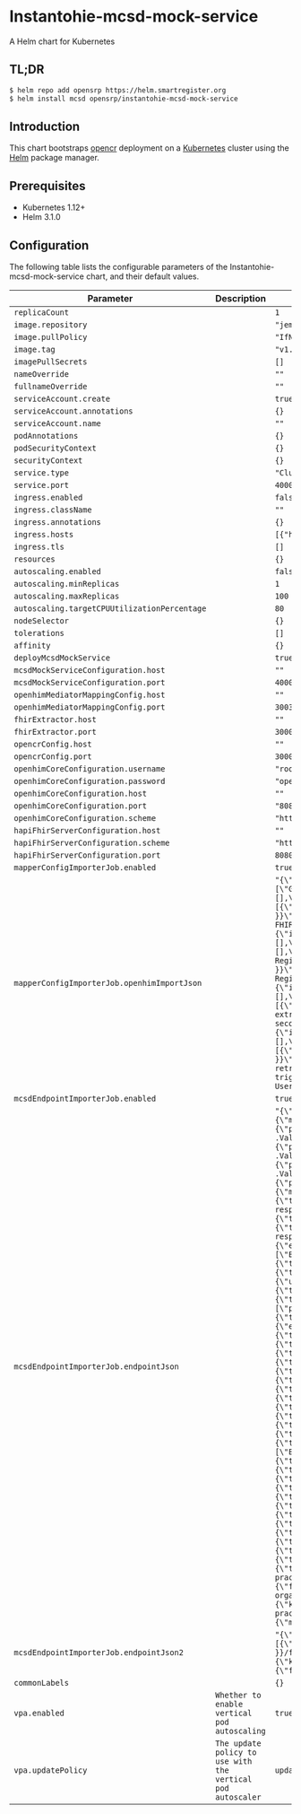 # Instantohie-mcsd-mock-service

A Helm chart for Kubernetes

## TL;DR

```bash
$ helm repo add opensrp https://helm.smartregister.org
$ helm install mcsd opensrp/instantohie-mcsd-mock-service
```

## Introduction

This chart bootstraps [opencr](https://github.com/intrahealth/client-registry) deployment on a [Kubernetes](http://kubernetes.io) cluster using the [Helm](https://helm.sh) package manager.

## Prerequisites

- Kubernetes 1.12+
- Helm 3.1.0

## Configuration

The following table lists the configurable parameters of the Instantohie-mcsd-mock-service chart, and their default values.

| Parameter                | Description             | Default        |
| ------------------------ | ----------------------- | -------------- |
| `replicaCount` |  | `1` |
| `image.repository` |  | `"jembi/instantohie-mcsd-mock-services"` |
| `image.pullPolicy` |  | `"IfNotPresent"` |
| `image.tag` |  | `"v1.1.1"` |
| `imagePullSecrets` |  | `[]` |
| `nameOverride` |  | `""` |
| `fullnameOverride` |  | `""` |
| `serviceAccount.create` |  | `true` |
| `serviceAccount.annotations` |  | `{}` |
| `serviceAccount.name` |  | `""` |
| `podAnnotations` |  | `{}` |
| `podSecurityContext` |  | `{}` |
| `securityContext` |  | `{}` |
| `service.type` |  | `"ClusterIP"` |
| `service.port` |  | `4000` |
| `ingress.enabled` |  | `false` |
| `ingress.className` |  | `""` |
| `ingress.annotations` |  | `{}` |
| `ingress.hosts` |  | `[{"host": "chart-example.local", "paths": [{"path": "/", "pathType": "ImplementationSpecific"}]}]` |
| `ingress.tls` |  | `[]` |
| `resources` |  | `{}` |
| `autoscaling.enabled` |  | `false` |
| `autoscaling.minReplicas` |  | `1` |
| `autoscaling.maxReplicas` |  | `100` |
| `autoscaling.targetCPUUtilizationPercentage` |  | `80` |
| `nodeSelector` |  | `{}` |
| `tolerations` |  | `[]` |
| `affinity` |  | `{}` |
| `deployMcsdMockService` |  | `true` |
| `mcsdMockServiceConfiguration.host` |  | `""` |
| `mcsdMockServiceConfiguration.port` |  | `4000` |
| `openhimMediatorMappingConfig.host` |  | `""` |
| `openhimMediatorMappingConfig.port` |  | `3003` |
| `fhirExtractor.host` |  | `""` |
| `fhirExtractor.port` |  | `3000` |
| `opencrConfig.host` |  | `""` |
| `opencrConfig.port` |  | `3000` |
| `openhimCoreConfiguration.username` |  | `"root@openhim.org"` |
| `openhimCoreConfiguration.password` |  | `"openhim-password"` |
| `openhimCoreConfiguration.host` |  | `""` |
| `openhimCoreConfiguration.port` |  | `"8080"` |
| `openhimCoreConfiguration.scheme` |  | `"https"` |
| `hapiFhirServerConfiguration.host` |  | `""` |
| `hapiFhirServerConfiguration.scheme` |  | `"https"` |
| `hapiFhirServerConfiguration.port` |  | `8080` |
| `mapperConfigImporterJob.enabled` |  | `true` |
| `mapperConfigImporterJob.openhimImportJson` |  | `"{\"Users\":[],\"Clients\":[{\"roles\":[\"instant\"],\"customTokenID\":\"test\",\"clientID\":\"test\",\"name\":\"Test Client\"}],\"Channels\":[{\"methods\":[\"GET\",\"POST\",\"DELETE\",\"PUT\",\"OPTIONS\",\"HEAD\",\"TRACE\",\"CONNECT\",\"PATCH\"],\"type\":\"http\",\"allow\":[\"instant\"],\"whitelist\":[],\"authType\":\"private\",\"matchContentTypes\":[],\"properties\":[],\"txViewAcl\":[],\"txViewFullAcl\":[],\"txRerunAcl\":[],\"status\":\"enabled\",\"rewriteUrls\":false,\"addAutoRewriteRules\":true,\"autoRetryEnabled\":false,\"autoRetryPeriodMinutes\":60,\"routes\":[{\"type\":\"http\",\"status\":\"enabled\",\"forwardAuthHeader\":false,\"name\":\"FHIR Server\",\"secured\":false,\"host\":\"{{ .Values.hapiFhirServerConfiguration.host }}\",\"port\":\"{{ .Values.hapiFhirServerConfiguration.port }}\",\"path\":\"\",\"pathTransform\":\"\",\"primary\":true,\"username\":\"\",\"password\":\"\"}],\"requestBody\":true,\"responseBody\":true,\"rewriteUrlsConfig\":[],\"name\":\"FHIR Server\",\"description\":\"A FHIR server (HAPI FHIR)\",\"urlPattern\":\"^/fhir/.*$\",\"priority\":1,\"matchContentRegex\":null,\"matchContentXpath\":null,\"matchContentValue\":null,\"matchContentJson\":null,\"pollingSchedule\":null,\"tcpHost\":null,\"tcpPort\":null,\"updatedBy\":{\"id\":\"5e2eca110bb0420011f0cd84\",\"name\":\"Super User\"},\"alerts\":[]},{\"methods\":[\"GET\",\"POST\",\"DELETE\",\"PUT\"],\"type\":\"http\",\"allow\":[\"instant\"],\"whitelist\":[],\"authType\":\"private\",\"matchContentTypes\":[],\"properties\":[],\"txViewAcl\":[],\"txViewFullAcl\":[],\"txRerunAcl\":[],\"status\":\"enabled\",\"rewriteUrls\":false,\"addAutoRewriteRules\":true,\"autoRetryEnabled\":false,\"autoRetryPeriodMinutes\":60,\"routes\":[{\"type\":\"http\",\"status\":\"enabled\",\"forwardAuthHeader\":false,\"name\":\"Client Registry Endpoint\",\"secured\":false,\"host\":\"{{ .Values.opencrConfig.host }}\",\"port\":\"{{ .Values.opencrConfig.port }}\",\"path\":\"\",\"pathTransform\":\"s/client/fhir/g\",\"primary\":true,\"username\":\"\",\"password\":\"\"}],\"requestBody\":true,\"responseBody\":true,\"rewriteUrlsConfig\":[],\"name\":\"Client Registry\",\"urlPattern\":\"^/client.*$\",\"matchContentRegex\":null,\"matchContentXpath\":null,\"matchContentValue\":null,\"matchContentJson\":null,\"pollingSchedule\":null,\"tcpHost\":null,\"tcpPort\":null,\"updatedBy\":{\"id\":\"6040f9d53f86890013cd339e\",\"name\":\"Super User\"},\"alerts\":[]},{\"methods\":[],\"type\":\"polling\",\"allow\":[],\"whitelist\":[],\"authType\":\"public\",\"matchContentTypes\":[],\"properties\":[],\"txViewAcl\":[],\"txViewFullAcl\":[],\"txRerunAcl\":[],\"status\":\"enabled\",\"rewriteUrls\":false,\"addAutoRewriteRules\":true,\"autoRetryEnabled\":false,\"autoRetryPeriodMinutes\":60,\"routes\":[{\"type\":\"http\",\"status\":\"enabled\",\"forwardAuthHeader\":false,\"name\":\"FHIR Extractor\",\"secured\":false,\"host\":\"{{ .Values.fhirExtractor.host }}\",\"port\":\"{{ .Values.fhirExtractor.port }}\",\"path\":\"/fhir-extract\",\"pathTransform\":\"\",\"primary\":true,\"username\":\"\",\"password\":\"\"}],\"requestBody\":true,\"responseBody\":true,\"rewriteUrlsConfig\":[],\"name\":\"Poll FHIR Extractor\",\"pollingSchedule\":\"10 seconds\",\"urlPattern\":\"^/fhir-extractor$\",\"matchContentRegex\":null,\"matchContentXpath\":null,\"matchContentValue\":null,\"matchContentJson\":null,\"tcpHost\":null,\"tcpPort\":null,\"updatedBy\":{\"id\":\"607026dc7008390013ecec42\",\"name\":\"Super User\"},\"alerts\":[]},{\"methods\":[],\"type\":\"polling\",\"allow\":[],\"whitelist\":[],\"authType\":\"public\",\"matchContentTypes\":[],\"properties\":[],\"txViewAcl\":[],\"txViewFullAcl\":[],\"txRerunAcl\":[],\"status\":\"enabled\",\"rewriteUrls\":false,\"addAutoRewriteRules\":true,\"autoRetryEnabled\":false,\"autoRetryPeriodMinutes\":60,\"routes\":[{\"type\":\"http\",\"status\":\"enabled\",\"forwardAuthHeader\":false,\"name\":\"mcsd route\",\"secured\":false,\"host\":\"{{ .Values.openhimMediatorMappingConfig.host }}\",\"port\":\"{{ .Values.openhimMediatorMappingConfig.port }}\",\"path\":\"/mcsd\",\"pathTransform\":\"\",\"primary\":true,\"username\":\"\",\"password\":\"\"}],\"requestBody\":true,\"responseBody\":true,\"rewriteUrlsConfig\":[],\"name\":\"mCSD mediator\",\"description\":\"Triggers the retrieving of data and the mapping of that data into a FHIR bundle, which will then be sent to a FHIR metadata store \",\"pollingSchedule\":\"0 * * * *\",\"urlPattern\":\"^/mcsd-trigger$\",\"matchContentRegex\":null,\"matchContentXpath\":null,\"matchContentValue\":null,\"matchContentJson\":null,\"tcpHost\":null,\"tcpPort\":null,\"updatedBy\":{\"id\":\"5eb3e7a5a0b7120012e6082f\",\"name\":\"Super User\"},\"alerts\":[]}],\"Mediators\":[],\"ContactGroups\":[]}"` |
| `mcsdEndpointImporterJob.enabled` |  | `true` |
| `mcsdEndpointImporterJob.endpointJson` |  | `"{\"name\":\"mCSD Orchestration\",\"endpoint\":{\"method\":\"GET\",\"pattern\":\"/mcsd\"},\"transformation\":{\"input\":\"JSON\",\"output\":\"JSON\"},\"requests\":{\"lookup\":[{\"id\":\"gofr-location\",\"config\":{\"method\":\"get\",\"url\":\"http://{{ .Values.mcsdMockServiceConfiguration.host }}:{{ .Values.service.port }}/gofr-location-mock/_history\",\"headers\":{\"Content-Type\":\"application/json\"},\"params\":{\"_since\":{\"path\":\"state.system.timestamps.lookupRequests.gofr-location.requestStart\",\"prefix\":null,\"postfix\":null}}}},{\"id\":\"gofr-organization\",\"config\":{\"method\":\"get\",\"url\":\"http://{{ .Values.mcsdMockServiceConfiguration.host }}:{{ .Values.mcsdMockServiceConfiguration.port }}/gofr-organization-mock/_history\",\"headers\":{\"Content-Type\":\"application/json\"},\"params\":{\"_since\":{\"path\":\"state.system.timestamps.lookupRequests.gofr-organization.requestStart\",\"prefix\":null,\"postfix\":null}}}},{\"id\":\"ihris-practitioner\",\"config\":{\"method\":\"get\",\"url\":\"http://{{ .Values.mcsdMockServiceConfiguration.host }}:{{ .Values.mcsdMockServiceConfiguration.port }}/ihris-practitioner-mock/_history\",\"headers\":{\"Content-Type\":\"application/json\"},\"params\":{\"_since\":{\"path\":\"state.system.timestamps.lookupRequests.ihris-practitioner.requestStart\",\"prefix\":null,\"postfix\":null}}}},{\"id\":\"ihris-practitionerRole\",\"config\":{\"method\":\"get\",\"url\":\"http://{{ .Values.mcsdMockServiceConfiguration.host }}:{{ .Values.mcsdMockServiceConfiguration.port }}/ihris-practitionerRole-mock/_history\",\"headers\":{\"Content-Type\":\"application/json\"},\"params\":{\"_since\":{\"path\":\"state.system.timestamps.lookupRequests.ihris-practitionerRole.requestStart\",\"prefix\":null,\"postfix\":null}}}}],\"response\":[{\"id\":\"mcsd-fhir-bundle\",\"config\":{\"method\":\"post\",\"url\":\"http://localhost:3003/mcsd-fhir-bundle\",\"headers\":{\"Content-Type\":\"application/json\"}}}]},\"inputValidation\":{\"type\":\"object\",\"properties\":{\"lookupRequests\":{\"type\":\"object\",\"properties\":{\"gofr-location\":{\"type\":\"object\",\"properties\":{\"resourceType\":{\"enum\":[\"Bundle\"]},\"type\":{\"enum\":[\"document\",\"message\",\"transaction\",\"transaction-response\",\"batch\",\"batch-response\",\"history\",\"searchset\",\"collection\"]},\"entry\":{\"type\":\"array\",\"items\":{\"type\":\"object\",\"properties\":{\"fullUrl\":{\"type\":\"string\"},\"resource\":{\"type\":\"object\",\"properties\":{\"resourceType\":{\"enum\":[\"Location\"]},\"id\":{\"type\":\"string\"}},\"required\":[\"id\",\"resourceType\"]}}}}},\"required\":[\"type\",\"resourceType\"]},\"gofr-organization\":{\"type\":\"object\",\"properties\":{\"resourceType\":{\"enum\":[\"Bundle\"]},\"type\":{\"enum\":[\"document\",\"message\",\"transaction\",\"transaction-response\",\"batch\",\"batch-response\",\"history\",\"searchset\",\"collection\"]},\"entry\":{\"type\":\"array\",\"items\":{\"type\":\"object\",\"properties\":{\"fullUrl\":{\"type\":\"string\"},\"resource\":{\"type\":\"object\",\"properties\":{\"resourceType\":{\"enum\":[\"Organization\"]},\"id\":{\"type\":\"string\"}},\"required\":[\"id\",\"resourceType\"]}}}}},\"required\":[\"type\",\"resourceType\"]},\"ihris-practitioner\":{\"type\":\"object\",\"properties\":{\"resourceType\":{\"enum\":[\"Bundle\"]},\"type\":{\"enum\":[\"document\",\"message\",\"transaction\",\"transaction-response\",\"batch\",\"batch-response\",\"history\",\"searchset\",\"collection\"]},\"entry\":{\"type\":\"array\",\"items\":{\"type\":\"object\",\"properties\":{\"fullUrl\":{\"type\":\"string\"},\"resource\":{\"type\":\"object\",\"properties\":{\"resourceType\":{\"enum\":[\"Practitioner\"]},\"id\":{\"type\":\"string\"},\"active\":{\"type\":\"boolean\"},\"extension\":{\"type\":\"array\",\"items\":{\"type\":\"object\",\"properties\":{\"uri\":{\"type\":\"string\",\"format\":\"uri\"}}}},\"name\":{\"type\":\"array\",\"items\":{\"type\":\"object\",\"properties\":{\"use\":{\"enum\":[\"usual\",\"official\",\"temp\",\"nickname\",\"anonymous\",\"old\",\"maiden\"]},\"text\":{\"type\":\"string\"},\"family\":{\"type\":\"string\"},\"given\":{\"type\":\"array\",\"items\":{\"type\":\"string\"}},\"prefix\":{\"type\":\"array\",\"items\":{\"type\":\"string\"}},\"suffix\":{\"type\":\"array\",\"items\":{\"type\":\"string\"}},\"period\":{\"type\":\"object\",\"properties\":{\"start\":{\"type\":\"string\",\"format\":\"date\"},\"end\":{\"type\":\"string\",\"format\":\"date\"}}}}}},\"telecom\":{\"type\":\"array\",\"items\":{\"type\":\"object\",\"properties\":{\"system\":{\"enum\":[\"phone\",\"fax\",\"email\",\"pajer\",\"url\",\"sms\",\"other\"]},\"value\":{\"type\":\"string\"},\"use\":{\"enum\":[\"home\",\"work\",\"temp\",\"old\",\"mobile\"]},\"rank\":{\"type\":\"integer\",\"minimum\":0},\"period\":{\"type\":\"object\",\"properties\":{\"start\":{\"type\":\"string\",\"format\":\"date\"},\"end\":{\"type\":\"string\",\"format\":\"date\"}}}}}},\"address\":{\"type\":\"array\",\"items\":{\"type\":\"object\",\"properties\":{\"use\":{\"enum\":[\"home\",\"work\",\"temp\",\"old\",\"billing\"]},\"type\":{\"enum\":[\"postal\",\"physical\",\"both\"]},\"text\":{\"type\":\"string\"},\"line\":{\"type\":\"array\",\"items\":{\"type\":\"string\"}},\"city\":{\"type\":\"string\"},\"district\":{\"type\":\"string\"},\"state\":{\"type\":\"string\"},\"postalCode\":{\"type\":\"string\"},\"country\":{\"type\":\"string\"},\"period\":{\"type\":\"object\",\"properties\":{\"start\":{\"type\":\"string\",\"format\":\"date\"},\"end\":{\"type\":\"string\",\"format\":\"date\"}}}}}},\"qualification\":{\"type\":\"array\",\"items\":{\"type\":\"object\",\"properties\":{\"identifier\":{\"type\":\"array\",\"items\":{\"type\":\"object\",\"properties\":{\"use\":{\"enum\":[\"usual\",\"official\",\"temp\",\"secondary\",\"old\"]},\"type\":{\"type\":\"object\",\"properties\":{\"coding\":{\"type\":\"array\",\"items\":{\"type\":\"object\",\"properties\":{\"system\":{\"type\":\"string\",\"format\":\"uri\"},\"version\":{\"type\":\"string\"},\"code\":{\"type\":\"string\"},\"display\":{\"type\":\"string\"},\"userSelected\":{\"type\":\"boolean\"}}}},\"text\":{\"type\":\"string\"}}},\"system\":{\"type\":\"string\",\"format\":\"uri\"},\"value\":{\"type\":\"string\"},\"period\":{\"type\":\"object\",\"properties\":{\"start\":{\"type\":\"string\",\"format\":\"date\"},\"end\":{\"type\":\"string\",\"format\":\"date\"}}},\"assigner\":{\"type\":\"object\",\"properties\":{\"reference\":{\"type\":\"string\"},\"type\":{\"type\":\"string\",\"format\":\"uri\"},\"identifier\":{\"type\":\"object\"},\"display\":{\"type\":\"string\"}}}}},\"code\":{\"type\":\"object\",\"properties\":{\"coding\":{\"type\":\"array\",\"items\":{\"type\":\"object\",\"properties\":{\"system\":{\"type\":\"string\",\"format\":\"uri\"},\"version\":{\"type\":\"string\"},\"code\":{\"type\":\"string\"},\"display\":{\"type\":\"string\"},\"userSelected\":{\"type\":\"boolean\"}}}},\"text\":{\"type\":\"string\"}}},\"period\":{\"type\":\"object\",\"properties\":{\"start\":{\"type\":\"string\",\"format\":\"date\"},\"end\":{\"type\":\"string\",\"format\":\"date\"}}}},\"issuer\":{\"type\":\"object\",\"properties\":{\"reference\":{\"type\":\"string\"},\"type\":{\"type\":\"string\",\"format\":\"uri\"},\"identifier\":{\"type\":\"object\"},\"display\":{\"type\":\"string\"}}},\"communication\":{\"type\":\"object\",\"properties\":{\"coding\":{\"type\":\"array\",\"items\":{\"type\":\"object\",\"properties\":{\"system\":{\"type\":\"string\",\"format\":\"uri\"},\"version\":{\"type\":\"string\"},\"code\":{\"type\":\"string\"},\"display\":{\"type\":\"string\"},\"userSelected\":{\"type\":\"boolean\"}}}},\"text\":{\"type\":\"string\"}}}}}},\"gender\":{\"enum\":[\"male\",\"female\",\"other\",\"unknown\"]},\"birthdate\":{\"type\":\"string\",\"format\":\"date\"}},\"required\":[\"id\",\"resourceType\"]}}}}},\"required\":[\"type\",\"resourceType\"]},\"ihris-practitionerRole\":{\"type\":\"object\",\"properties\":{\"resourceType\":{\"enum\":[\"Bundle\"]},\"type\":{\"enum\":[\"document\",\"message\",\"transaction\",\"transaction-response\",\"batch\",\"batch-response\",\"history\",\"searchset\",\"collection\"]},\"entry\":{\"type\":\"array\",\"items\":{\"type\":\"object\",\"properties\":{\"fullUrl\":{\"type\":\"string\"},\"resource\":{\"type\":\"object\",\"properties\":{\"resourceType\":{\"enum\":[\"PractitionerRole\"]},\"id\":{\"type\":\"string\"},\"identifier\":{\"type\":\"array\",\"items\":{\"type\":\"object\",\"properties\":{\"use\":{\"enum\":[\"usual\",\"official\",\"temp\",\"secondary\",\"old\"]},\"type\":{\"type\":\"object\",\"properties\":{\"coding\":{\"type\":\"array\",\"items\":{\"type\":\"object\",\"properties\":{\"system\":{\"type\":\"string\",\"format\":\"uri\"},\"version\":{\"type\":\"string\"},\"code\":{\"type\":\"string\"},\"display\":{\"type\":\"string\"},\"userSelected\":{\"type\":\"boolean\"}}}},\"text\":{\"type\":\"string\"}}},\"system\":{\"type\":\"string\",\"format\":\"uri\"},\"value\":{\"type\":\"string\"},\"period\":{\"type\":\"object\",\"properties\":{\"start\":{\"type\":\"string\",\"format\":\"date\"},\"end\":{\"type\":\"string\",\"format\":\"date\"}}},\"assigner\":{\"type\":\"object\",\"properties\":{\"reference\":{\"type\":\"string\"},\"type\":{\"type\":\"string\",\"format\":\"uri\"},\"identifier\":{\"type\":\"object\"},\"display\":{\"type\":\"string\"}}}}},\"code\":{\"type\":\"object\",\"properties\":{\"coding\":{\"type\":\"array\",\"items\":{\"type\":\"object\",\"properties\":{\"system\":{\"type\":\"string\",\"format\":\"uri\"},\"version\":{\"type\":\"string\"},\"code\":{\"type\":\"string\"},\"display\":{\"type\":\"string\"},\"userSelected\":{\"type\":\"boolean\"}}}},\"text\":{\"type\":\"string\"}}},\"period\":{\"type\":\"object\",\"properties\":{\"start\":{\"type\":\"string\",\"format\":\"date\"},\"end\":{\"type\":\"string\",\"format\":\"date\"}}}},\"active\":{\"type\":\"boolean\"},\"practitioner\":{\"type\":\"object\",\"properties\":{\"reference\":{\"type\":\"string\"},\"type\":{\"type\":\"string\",\"format\":\"uri\"},\"identifier\":{\"type\":\"object\"},\"display\":{\"type\":\"string\"}}},\"location\":{\"type\":\"array\",\"items\":{\"type\":\"object\",\"properties\":{\"reference\":{\"type\":\"string\"},\"type\":{\"type\":\"string\",\"format\":\"uri\"},\"identifier\":{\"type\":\"object\"},\"display\":{\"type\":\"string\"}}}},\"period\":{\"type\":\"object\",\"properties\":{\"start\":{\"type\":\"string\",\"format\":\"date\"},\"end\":{\"type\":\"string\",\"format\":\"date\"}}},\"extension\":{\"type\":\"array\",\"items\":{\"type\":\"object\",\"properties\":{\"uri\":{\"type\":\"string\",\"format\":\"uri\"}}}},\"code\":{\"type\":\"array\",\"items\":{\"coding\":{\"type\":\"array\",\"items\":{\"system\":{\"type\":\"string\"},\"code\":{\"type\":\"string\"}}}}}},\"required\":[\"resourceType\",\"id\"]}}}}},\"required\":[\"type\",\"resourceType\"]}},\"required\":[\"gofr-location\",\"gofr-organization\",\"ihris-practitioner\",\"ihris-practitionerRole\"]}}},\"inputMapping\":{\"lookupRequests.gofr-location.entry[]\":\"Locations\",\"constants.location.request.method\":{\"key\":\"Locations[].request.method\",\"transform\":{\"function\":\"oneToAllElements\"}},\"constants.location.request.url\":{\"key\":\"Locations[].request.url\",\"transform\":{\"function\":\"oneToAllElements\"}},\"lookupRequests.gofr-organization.entry[]\":\"Organizations\",\"constants.organization.request.method\":{\"key\":\"Organizations[].request.method\",\"transform\":{\"function\":\"oneToAllElements\"}},\"constants.organization.request.url\":{\"key\":\"Organizations[].request.url\",\"transform\":{\"function\":\"oneToAllElements\"}},\"lookupRequests.ihris-practitionerRole.entry[]\":\"PractitionerRoles\",\"lookupRequests.ihris-practitioner.entry[]\":\"Practitioners\"},\"state\":{},\"constants\":{\"location\":{\"request\":{\"method\":\"POST\",\"url\":\"Location\"}},\"organization\":{\"request\":{\"method\":\"POST\",\"url\":\"Organization\"}},\"practitionerRole\":{\"request\":{\"method\":\"POST\",\"url\":\"PractitionerRole\"}},\"practitioner\":{\"request\":{\"method\":\"POST\",\"url\":\"Practitioner\"}}}}"` |
| `mcsdEndpointImporterJob.endpointJson2` |  | `"{\"name\":\"mCSD Orchestration - FHIR Bundle\",\"endpoint\":{\"method\":\"POST\",\"pattern\":\"/mcsd-fhir-bundle\"},\"transformation\":{\"input\":\"JSON\",\"output\":\"JSON\"},\"requests\":{\"lookup\":[],\"response\":[{\"id\":\"mcsd-fhir-bundle\",\"config\":{\"method\":\"post\",\"url\":\"{{ .Values.hapiFhirServerConfiguration.scheme }}://{{ .Values.hapiFhirServerConfiguration.host }}:{{ .Values.hapiFhirServerConfiguration.port }}/fhir\",\"headers\":{\"Content-Type\":\"application/json\"}}}]},\"inputValidation\":{},\"inputMapping\":{\"constants.resourceType\":\"resourceType\",\"constants.type\":\"type\",\"requestBody.Locations\":{\"key\":\"entry[]\",\"transform\":{\"function\":\"appendArray\"}},\"requestBody.Organizations\":{\"key\":\"entry[]\",\"transform\":{\"function\":\"appendArray\"}},\"requestBody.PractitionerRoles\":{\"key\":\"entry[]\",\"transform\":{\"function\":\"appendArray\"}},\"requestBody.Practitioners\":{\"key\":\"entry[]\",\"transform\":{\"function\":\"appendArray\"}}},\"state\":{},\"constants\":{\"resourceType\":\"Bundle\",\"type\":\"transaction\"}}"` |
| `commonLabels` |  | `{}` |  
| `vpa.enabled` | `Whether to enable vertical pod autoscaling` | `true` |
| `vpa.updatePolicy` | `The update policy to use with the vertical pod autoscaler` | `updateMode: "Off"` |
